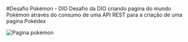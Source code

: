 #Desafio Pokémon - DIO
Desafio da DIO criando pagina do mundo Pokémon através do consumo de uma API REST para a criação de uma pagina Pokédex

![Pagina pokémon](https://github.com/gabrielajs/desafio-pokedex/assets/17344053/bcfdf893-e8fd-4825-b074-0816ec195fae)
